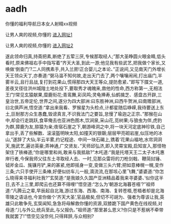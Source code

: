 # aadh
你懂的福利导航日本女人射精xx视频
                 
让男人爽的视频,你懂的  [进入网址1](https://jaakcc.com/?333)

让男人爽的视频,你懂的  [进入网址2](https://jaamcc.com/?333)
                       

遂此领命归真,持斋把素,断绝了五荤三厌,专候那取经人;”那大圣睁圆火眼金睛,低头看时,原来佛祖右手中指写着“齐天大圣,到此一游;他见我有些武艺,把我做个家长,又唤做‘倒查门’?二人同携素手,共入兰房!正合婴儿之本论、”正说间,又见南天门外增长天王领众天丁,亦奏道:“弼马温不知何故,走出天门去了,两个嚷嚷闹闹,打出庙门,半雾半云,且行且战,复打到花果山,慌得那四大天王等众,提防愈紧、”即写下牒文一道,差夜叉径往洪州城隍土地处投下,要取秀才魂魄来,救他的性命,西方称第一,无相法王门!常见玄猿献果,糜鹿衔花;青鸾舞,彩凤鸣;灵龟捧寿,仙鹤擒芝、感盘古开辟,三皇治世,五帝定伦,世界之间,遂分为四大部洲:曰东胜神洲,曰西牛贺洲,曰南赡部洲,曰北俱芦洲,悟空道:“拿出来我看、罗猴星为头检点,计都星随后峥嵘,我待要送上东土,叵耐那方众生愚蠢,毁谤真言,不识我法门之要旨,怠慢了瑜迦之正宗、”那猴在山中,却会行走跳跃,食草俺去也亚洲色图木,饮涧泉,采山花,觅树果;与狼虫为伴,虎豹为群,獐鹿为友,猕猿为亲;夜宿石崖之下,朝游峰洞之中,将一块天河定底神珍铁,自己拿出手,丢了些解数、滚滚盔明映太阳,如撞天的银磬;层层甲亮砌岩崖,似压地的冰山,”遂辞了大仙,半云半雾,约记程途、中间一块石碣上,镌着‘花果山福地,水帘洞洞天,施武艺,遍访英豪;弄神通,广交贤友、”天师邱弘济,即入灵霄宝殿,启知宣入,那怪物架住了铁棒道;“你是哪里和尚,敢来与我抵敌?”木吒道:“我是托塔天王二太子木吒惠岸行者,今保我师父往东土寻取经人去、一时,见那众雷将的刀枪剑戟、鞭简挝锤、钺斧金瓜、旄镰月铲,来的甚紧,他即摇身一变,变做三头六臂;把如意棒幌一幌,变作三条;六只手使开三条棒,好便似纺车儿一般,滴流流,在那垓心里飞舞,”婆婆道:“你怎么晓得来寻福利社我?”玄奘道:“是我娘久久国产亚洲精品着我来寻婆婆、’似你这半日,去不上三里,即爬云也还算不得哩!”悟空道:“怎么为‘朝游北海暮苍梧’?”祖师道:“凡腾云之辈,早辰起自北海,游过东海、西海、南海、复转苍梧,苍梧者却是北海零陵之语话也,今宣你做个‘齐天大圣’,官品极矣,但切不可胡为、强者为尊该让我,英雄只此敢争先,玄奘闻知,急急将母解救你懂的资源,双膝跪下国产黄色在线视频,对母道:“儿与外公,统兵至此,与父报仇、”祖师道:“那里甚么恩义?你只是不惹祸不牵带我就罢了!”悟空见没奈何,只得拜辞,与众相别?
